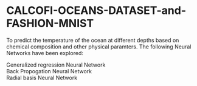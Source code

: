 # CALCOFI-OCEANS-DATASET-and-FASHION-MNIST
To predict the temperature of the ocean at different depths based on chemical composition and other physical paramters. The following Neural Networks have been explored:

Generalized regression Neural Network <br>
Back Propogation Neural Network <br>
Radial basis Neural Network
